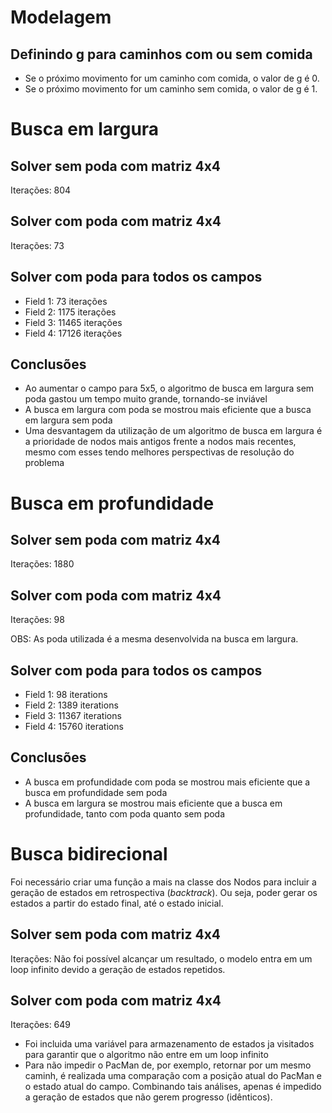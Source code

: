 # Modelagem

## Definindo g para caminhos com ou sem comida

- Se o próximo movimento for um caminho com comida, o valor de g é 0.
- Se o próximo movimento for um caminho sem comida, o valor de g é 1.

# Busca em largura

## Solver sem poda com matriz 4x4

Iterações: 804

## Solver com poda com matriz 4x4

Iterações: 73

## Solver com poda para todos os campos

- Field 1: 73 iterações
- Field 2: 1175 iterações
- Field 3: 11465 iterações
- Field 4: 17126 iterações

## Conclusões

- Ao aumentar o campo para 5x5, o algoritmo de busca em largura sem poda gastou um tempo muito grande, tornando-se inviável
- A busca em largura com poda se mostrou mais eficiente que a busca em largura sem poda
- Uma desvantagem da utilização de um algoritmo de busca em largura é a prioridade de nodos mais antigos frente a nodos mais recentes, mesmo com esses tendo melhores perspectivas de resolução do problema

# Busca em profundidade

## Solver sem poda com matriz 4x4

Iterações: 1880

## Solver com poda com matriz 4x4

Iterações: 98

OBS: As poda utilizada é a mesma desenvolvida na busca em largura. 

## Solver com poda para todos os campos

- Field 1: 98 iterations
- Field 2: 1389 iterations
- Field 3: 11367 iterations
- Field 4: 15760 iterations

## Conclusões

- A busca em profundidade com poda se mostrou mais eficiente que a busca em profundidade sem poda
- A busca em largura se mostrou mais eficiente que a busca em profundidade, tanto com poda quanto sem poda

# Busca bidirecional

Foi necessário criar uma função a mais na classe dos Nodos para incluir a geração de estados em retrospectiva (*backtrack*). Ou seja, poder gerar os estados a partir do estado final, até o estado inicial.

## Solver sem poda com matriz 4x4

Iterações: Não foi possível alcançar um resultado, o modelo entra em um loop infinito devido a geração de estados repetidos.

## Solver com poda com matriz 4x4

Iterações: 649

-  Foi incluida uma variável para armazenamento de estados ja visitados para garantir que o algoritmo não entre em um loop infinito
-  Para não impedir o PacMan de, por exemplo, retornar por um mesmo caminh, é realizada uma comparação com a posição atual do PacMan e o estado atual do campo. Combinando tais análises, apenas é impedido a geração de estados que não gerem progresso (idênticos).